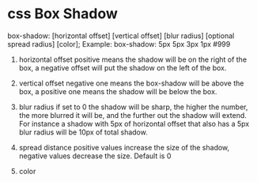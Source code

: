 # css Box Shadow

box-shadow: [horizontal offset] [vertical offset] [blur radius] [optional spread radius] [color];
Example: box-shadow: 5px 5px 3px 1px #999

  1. horizontal offset
     positive means the shadow will be on the right of the box, a negative offset will put the shadow on the left of the box.
      
  2. vertical offset
      negative one means the box-shadow will be above the box, a positive one means the shadow will be below the box.

  3. blur radius
      if set to 0 the shadow will be sharp, the higher the number, the more blurred it will be, and the further out the shadow will extend. For instance a shadow with 5px of horizontal offset that also has a 5px blur radius will be 10px of total shadow.
      
  4. spread distance
      positive values increase the size of the shadow, negative values decrease the size. Default is 0 
      
  5. color
      
 
